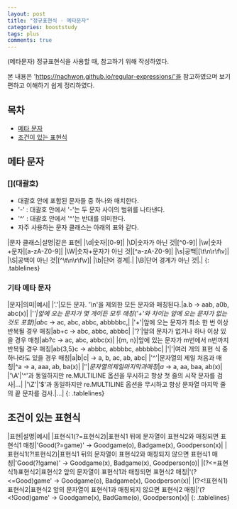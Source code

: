 ```yaml
---
layout: post
title: "정규표현식 - 메타문자"
categories: booststudy
tags: plus
comments: true
---
```

(메타문자) 정규표현식을 사용할 때, 참고하기 위해 작성하였다.

본 내용은 'https://nachwon.github.io/regular-expressions/'을 참고하였으며 보기 편하고 이해하기 쉽게 정리하였다.

## 목차
- [메타 문자](#메타-문자)
- [조건이 있는 표현식](#조건이-있는-표현식)

## 메타 문자
### []\(대괄호) 
- 대괄호 안에 포함된 문자들 중 하나와 매치한다.
- '-' : 대괄호 안에서 '-'는 두 문자 사이의 범위를 나타낸다.
- '^' : 대괄호 안에서 '^'는 반대를 의미한다.
- 자주 사용하는 문자 클래스는 아래의 표와 같다.
<style>
.tablelines table, .tablelines td, .tablelines th {
    border: 1px solid black;
    }
</style>
|문자 클래스|설명|같은 표현|
|\d|숫자|[0-9]|
|\D|숫자가 아닌 것|[^0-9]|
|\w|숫자+문자|[a-zA-Z0-9]|
|\W|숫자+문자가 아닌 것|[^a-zA-Z0-9]|
|\s|공백|[\t\n\r\f\v]|
|\S|공백이 아닌 것|[^\t\n\r\f\v]|
|\b|단어 경계|.|
|\B|단어 경계가 아닌 것|.|
{: .tablelines}

### 기타 메타 문자
<style>
.tablelines table, .tablelines td, .tablelines th {
    border: 1px solid black;
    }
</style>
|문자|의미|예시|
|'.'|모든 문자. '\n'을 제외한 모든 문자와 매칭된다.|a.b -> aab, a0b, abc(x)|
|'*'|앞에 오는 문자가 몇 개이든 모두 매칭('+'와 차이는 앞에 오는 문자가 없는 것도 포함)|ab*c -> ac, abc, abbc, abbbbbc,|
|'+'|앞에 오는 문자가 최소 한 번 이상 반복될 경우 매칭|ab+c -> abc, abbc, abbbc|
|'?'|앞의 문자가 없거나 하나 이상 있을 경우 매칭|ab?c -> ac, abc, abbc(x)|
|{m, n}|앞에 있는 문자가 m번에서 n번까지 반복될 경우 매칭|ab{3,5}c -> abbbc, abbbbc, abbbbbc|
|'|'|여러 개의 표현 식 중 하나라도 있을 경우 매칭|a\|b\|c\| -> a, b, ac, ab, abc|
|'^'|문자열의 제일 처음과 매칭|^a -> a, aaa, ab, ba(x)|
|'$'|문자열의 제일 마지막과 매칭|a$ -> a, aa, baa, ab(x)|
|'\A'|'^'과 동일하지만 re.MULTILINE 옵션을 무시하고 항상 첫 줄의 시작 문자를 검사|...|
|'\Z'|'$'과 동일하지만 re.MULTILINE 옵션을 무시하고 항상 문자열 마지막 줄의 끝 문자를 검사.|...|
{: .tablelines}

## 조건이 있는 표현식
<style>
.tablelines table, .tablelines td, .tablelines th {
    border: 1px solid black;
    }
</style>
|표현|설명|예시|
|표현식1(?=표현식2)|표현식1 뒤에 문자열이 표현식2와 매칭되면 표현식1 매칭|'Good(?=game)' -> Goodgame(o), Badgame(x), Goodperson(x)|
|표현식1(?!표현식2)|표현식1 뒤의 문자열이 표현식2와 매칭되지 않으면 표현식1 매칭|'Good(?!game)' -> Goodgame(x), Badgame(x), Goodperson(o)|
|(?<=표현식1)표현식2|표현식2 앞의 문자열이 표현식1과 매칭되면 표현식2 매칭|'(?<=Good)game' -> Goodgame(o),  Badgame(x), Goodperson(x)|
|(?<!표현식1)표현식2|표현식2 앞의 문자열이 표현식1과 매칭되지 않으면 표현식2 매칭|'(?<!Good)game' -> Goodgame(x), BadGame(o), Goodperson(x)|
{: .tablelines}

 
